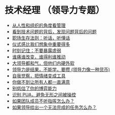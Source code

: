 # 技术经理 （领导力专题）

- [从人性和组织的角度看管理](./management-from-human-nature.html)
- [看到技术问题的背后，发现问题背后的问题](./find-root-cause.html)
- [职场生存法则：听话，听懂话](./listen-and-understand.html)
- [仪式感比我们想象中重要得多](./importance-of-ceremony.html)
- [时刻记住：不要暴露虚弱](./dont-show-weakness.html)
- [谁痛谁改变，谁得利谁推动](./pain-and-gain.html)
- [大领导都和气，但他们内硬外软](./soft-and-hard-approaches.html)
- [领导力是结果，不能学，要攒 (领导力像一种货币)](./leadership-currency.html)
- [自我觉察，把情绪变成工具](./emotion-as-tool.html)
- [你做不到让所有人都一直满意](./not-everyone-can-be-satisfied.html)
- [别低估了你的博弈能力](./game-theory-skills.html)
- [识别 PUA，避免无形之间被操控](./identify-manipulation.html)
- [如果团队成员不听指挥怎么办？](./handle-disobedience.html)
- [如果领导给出一个无法完成的任务怎么办？](./handle-impossible-tasks.html)

<!-- - [公司其它部门同事不配合怎么办？](./handle-cross-team-issues.html)
- [如果团队成员能力比你更强怎么办？](./manage-stronger-members.html)
- [如何处理进度压力，延期了怎么办？](./handle-delays.html)
- [如何建立淡然的心态（面对失败、背锅、投诉）？](./maintain-composure.html)
- [寻找你的 Role Model](./find-your-role-model.html) 
- [敏捷教练的本质是交付习惯](./agile-coach-deliver-habits.html) -->